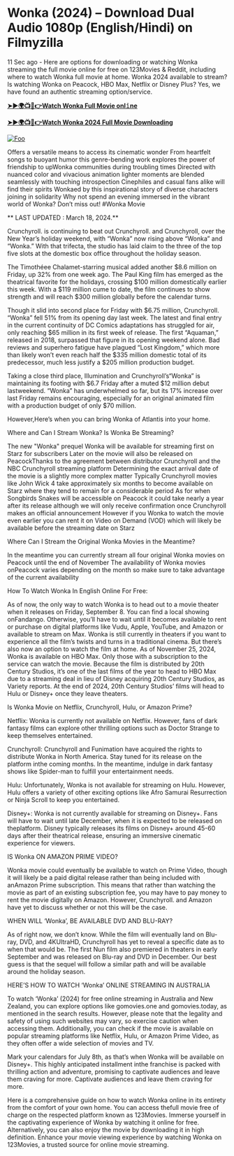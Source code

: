 # Wonka (2024) – Download Dual Audio 1080p (English/Hindi) on Filmyzilla

11 Sec ago - Here are options for downloading or watching Wonka streaming the full movie online for free on 123Movies & Reddit, including where to watch Wonka full movie at home. Wonka 2024 available to stream? Is watching Wonka on Peacock, HBO Max, Netflix or Disney Plus? Yes, we have found an authentic streaming option/service.


[**➤►🌍📺📱👉Watch Wonka Full Movie onl𝚒ne**](https://bit.ly/Most-popular-Movies)

[**➤►🌍📺📱👉Watch Wonka 2024 Full Movie Downloading**](https://bit.ly/Most-popular-Movies)

[![Foo](https://static.wixstatic.com/media/b249f9_adac8f70fb3f45b88691696c77de18f3~mv2.gif)](https://bit.ly/Most-popular-Movies)


Offers a versatile means to access its cinematic wonder From heartfelt songs to buoyant humor this genre-bending work explores the power of friendship to upWonka communities during troubling times Directed with nuanced color and vivacious animation lighter moments are blended seamlessly with touching introspection Cinephiles and casual fans alike will find their spirits Wonkaed by this inspirational story of diverse characters joining in solidarity Why not spend an evening immersed in the vibrant world of Wonka? Don’t miss out! #Wonka Movie

** LAST UPDATED : March 18, 2024.**

Crunchyroll. is continuing to beat out Crunchyroll. and Crunchyroll, over the New Year’s holiday weekend, with “Wonka” now rising above “Wonka” and “Wonka.” With that trifecta, the studio has laid claim to the three of the top five slots at the domestic box office throughout the holiday season.

The Timothéee Chalamet-starring musical added another $8.6 million on Friday, up 32% from one week ago. The Paul King film has emerged as the theatrical favorite for the holidays, crossing $100 million domestically earlier this week. With a $119 million cume to date, the film continues to show strength and will reach $300 million globally before the calendar turns.

Though it slid into second place for Friday with $6.75 million, Crunchyroll. “Wonka” fell 51% from its opening day last week. The latest and final entry in the current continuity of DC Comics adaptations has struggled for air, only reaching $65 million in its first week of release. The first “Aquaman,” released in 2018, surpassed that figure in its opening weekend alone. Bad reviews and superhero fatigue have plagued “Lost Kingdom,” which more than likely won’t even reach half the $335 million domestic total of its predecessor, much less justify a $205 million production budget.

Taking a close third place, Illumination and Crunchyroll’s“Wonka” is maintaining its footing with $6.7 Friday after a muted $12 million debut lastweekend. “Wonka” has underwhelmed so far, but its 17% increase over last Friday remains encouraging, especially for an original animated film with a production budget of only $70 million.

However,Here’s when you can bring Wonka of Atlantis into your home.

Where and Can I Stream Wonka? Is Wonka Be Streaming?

The new "Wonka" prequel Wonka will be available for streaming first on Starz for subscribers Later on the movie will also be released on PeacockThanks to the agreement between distributor Crunchyroll and the NBC Crunchyroll streaming platform Determining the exact arrival date of the movie is a slightly more complex matter Typically Crunchyroll movies like John Wick 4 take approximately six months to become available on Starz where they tend to remain for a considerable period As for when Songbirds Snakes will be accessible on Peacock it could take nearly a year after its release although we will only receive confirmation once Crunchyroll makes an official announcement However if you Wonka to watch the movie even earlier you can rent it on Video on Demand (VOD) which will likely be available before the streaming date on Starz

Where Can I Stream the Original Wonka Movies in the Meantime?

In the meantime you can currently stream all four original Wonka movies on Peacock until the end of November The availability of Wonka movies onPeacock varies depending on the month so make sure to take advantage of the current availability

How To Watch Wonka In English Online For Free:

As of now, the only way to watch Wonka is to head out to a movie theater when it releases on Friday, September 8. You can find a local showing onFandango. Otherwise, you’ll have to wait until it becomes available to rent or purchase on digital platforms like Vudu, Apple, YouTube, and Amazon or available to stream on Max. Wonka is still currently in theaters if you want to experience all the film’s twists and turns in a traditional cinema. But there’s also now an option to watch the film at home. As of November 25, 2024, Wonka is available on HBO Max. Only those with a subscription to the service can watch the movie. Because the film is distributed by 20th Century Studios, it’s one of the last films of the year to head to HBO Max due to a streaming deal in lieu of Disney acquiring 20th Century Studios, as Variety reports. At the end of 2024, 20th Century Studios’ films will head to Hulu or Disney+ once they leave theaters.

Is Wonka Movie on Netflix, Crunchyroll, Hulu, or Amazon Prime?

Netflix: Wonka is currently not available on Netflix. However, fans of dark fantasy films can explore other thrilling options such as Doctor Strange to keep themselves entertained.

Crunchyroll: Crunchyroll and Funimation have acquired the rights to distribute Wonka in North America. Stay tuned for its release on the platform inthe coming months. In the meantime, indulge in dark fantasy shows like Spider-man to fulfill your entertainment needs.

Hulu: Unfortunately, Wonka is not available for streaming on Hulu. However, Hulu offers a variety of other exciting options like Afro Samurai Resurrection or Ninja Scroll to keep you entertained.

Disney+: Wonka is not currently available for streaming on Disney+. Fans will have to wait until late December, when it is expected to be released on theplatform. Disney typically releases its films on Disney+ around 45-60 days after their theatrical release, ensuring an immersive cinematic experience for viewers.

IS Wonka ON AMAZON PRIME VIDEO?

Wonka movie could eventually be available to watch on Prime Video, though it will likely be a paid digital release rather than being included with anAmazon Prime subscription. This means that rather than watching the movie as part of an existing subscription fee, you may have to pay money to rent the movie digitally on Amazon. However, Crunchyroll. and Amazon have yet to discuss whether or not this will be the case.

WHEN WILL ‘Wonka’, BE AVAILABLE DVD AND BLU-RAY?

As of right now, we don’t know. While the film will eventually land on Blu-ray, DVD, and 4KUltraHD, Crunchyroll has yet to reveal a specific date as to when that would be. The first Nun film also premiered in theaters in early September and was released on Blu-ray and DVD in December. Our best guess is that the sequel will follow a similar path and will be available around the holiday season.

HERE’S HOW TO WATCH ‘Wonka’ ONLINE STREAMING IN AUSTRALIA

To watch ‘Wonka’ (2024) for free online streaming in Australia and New Zealand, you can explore options like gomovies.one and gomovies.today, as mentioned in the search results. However, please note that the legality and safety of using such websites may vary, so exercise caution when accessing them. Additionally, you can check if the movie is available on popular streaming platforms like Netflix, Hulu, or Amazon Prime Video, as they often offer a wide selection of movies and TV.

Mark your calendars for July 8th, as that’s when Wonka will be available on Disney+. This highly anticipated installment inthe franchise is packed with thrilling action and adventure, promising to captivate audiences and leave them craving for more. Captivate audiences and leave them craving for more.

Here is a comprehensive guide on how to watch Wonka online in its entirety from the comfort of your own home. You can access thefull movie free of charge on the respected platform known as 123Movies. Immerse yourself in the captivating experience of Wonka by watching it online for free. Alternatively, you can also enjoy the movie by downloading it in high definition. Enhance your movie viewing experience by watching Wonka on 123Movies, a trusted source for online movie streaming.
